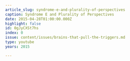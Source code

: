 ```yaml
---
article_slug: syndrome-e-and-plurality-of-perspectives
caption: Syndrome E and Plurality of Perspectives
date: 2015-04-28T01:00:00.000Z
highlight: false
id: 0gJyCXSt7hs
index: 0
issue: content/issues/brains-that-pull-the-triggers.md
type: youtube
years: 2015

---
```

